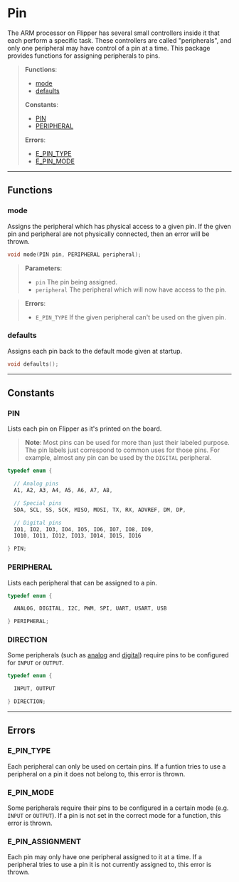 # Pin

The ARM processor on Flipper has several small controllers inside it that
each perform a specific task. These controllers are called "peripherals",
and only one peripheral may have control of a pin at a time.
This package provides functions for assigning peripherals to pins.

> **Functions**:
> 
> - [mode](#mode)
> - [defaults](#defaults)
> 
> **Constants**:
> 
> -  [PIN](#pin)
> -  [PERIPHERAL](#peripheral)
>
> **Errors**:
>
> - [E_PIN_TYPE](#E_PIN_TYPE)
> - [E_PIN_MODE](#E_PIN_MODE)

---

## Functions

### mode

Assigns the peripheral which has physical access to a given pin.
If the given pin and peripheral are not physically connected, then an
error will be thrown.


```c
void mode(PIN pin, PERIPHERAL peripheral);
```

> **Parameters**:
> - `pin` The pin being assigned.
> - `peripheral` The peripheral which will now have access to the pin.

> **Errors**:
> - `E_PIN_TYPE` If the given peripheral can't be used on the given pin.

### defaults

Assigns each pin back to the default mode given at startup.

```c
void defaults();
```

---

## Constants

### PIN

Lists each pin on Flipper as it's printed on the board.

> **Note**: Most pins can be used for more than just their labeled purpose.
> The pin labels just correspond to common uses for those pins.
> For example, almost any pin can be used by the `DIGITAL` peripheral.

```c
typedef enum {

  // Analog pins
  A1, A2, A3, A4, A5, A6, A7, A8,

  // Special pins
  SDA, SCL, SS, SCK, MISO, MOSI, TX, RX, ADVREF, DM, DP,

  // Digital pins
  IO1, IO2, IO3, IO4, IO5, IO6, IO7, IO8, IO9,
  IO10, IO11, IO12, IO13, IO14, IO15, IO16

} PIN;
```

### PERIPHERAL

Lists each peripheral that can be assigned to a pin.

```c
typedef enum {

  ANALOG, DIGITAL, I2C, PWM, SPI, UART, USART, USB

} PERIPHERAL;
```

### DIRECTION

Some peripherals (such as [analog](./packages/analog.html) and
[digital](./packages/digital.html)) require pins to be configured for `INPUT`
or `OUTPUT`.

```c
typedef enum {

  INPUT, OUTPUT

} DIRECTION;
```

---

## Errors

### E_PIN_TYPE

Each peripheral can only be used on certain pins. If a funtion tries to use
a peripheral on a pin it does not belong to, this error is thrown.

### E_PIN_MODE

Some peripherals require their pins to be configured in a certain mode
(e.g. `INPUT` or `OUTPUT`). If a pin is not set in the correct mode for
a function, this error is thrown.

### E_PIN_ASSIGNMENT

Each pin may only have one peripheral assigned to it at a time. If a
peripheral tries to use a pin it is not currently assigned to, this error is
thrown.
